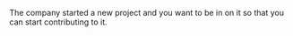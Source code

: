The company started a new project and you want to be in on it so that you can start contributing to it.
